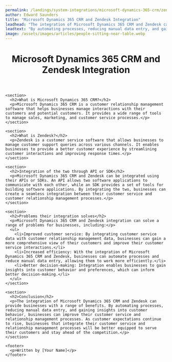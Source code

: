 ```yaml
---
permalink: /landings/system-integrations/microsoft-dynamics-365-crm/zendesk
author: Edward Saunders
title: "Microsoft Dynamics 365 CRM and Zendesk Integration"
leadhead: "The integration of Microsoft Dynamics 365 CRM and Zendesk can provide businesses with a range of benefits"
leadtext: "By automating processes, reducing manual data entry, and gaining insights into customer behavior, businesses can improve their customer service and relationship management processes. As customer expectations continue to rise, businesses that integrate their customer service and relationship management processes will be better equipped to serve their customers and stay ahead of the competition."
image: /assets/images/articles/people-sitting-near-table.webp
---
```

<div class="arttext">    <header>
      <h1>Microsoft Dynamics 365 CRM and Zendesk Integration</h1>
    </header>

    <section>
      <h2>What is Microsoft Dynamics 365 CRM?</h2>
      <p>Microsoft Dynamics 365 CRM is a customer relationship management software that helps businesses manage interactions with their customers and potential customers. It provides a wide range of tools to manage sales, marketing, and customer service processes.</p>
    </section>

    <section>
      <h2>What is Zendesk?</h2>
      <p>Zendesk is a customer service software that allows businesses to manage customer support queries across various channels. It enables businesses to provide a better customer experience by streamlining customer interactions and improving response times.</p>
    </section>

    <section>
      <h2>Integration of the two through API or SDK</h2>
      <p>Microsoft Dynamics 365 CRM and Zendesk can be integrated using their APIs or SDKs. An API allows two software applications to communicate with each other, while an SDK provides a set of tools for building software applications. By integrating the two, businesses can create a seamless integration between their customer service and customer relationship management processes.</p>
    </section>

    <section>
      <h2>Problems their integration solves</h2>
      <p>Microsoft Dynamics 365 CRM and Zendesk integration can solve a range of problems for businesses, including:</p>
      <ul>
        <li>Improved customer service: By integrating customer service data with customer relationship management data, businesses can gain a more comprehensive view of their customers and improve their customer service interactions.</li>
        <li>Increased efficiency: With the integration of Microsoft Dynamics 365 CRM and Zendesk, businesses can automate processes and reduce manual data entry, allowing them to work more efficiently.</li>
        <li>Better decision-making: Integration enables businesses to gain insights into customer behavior and preferences, which can inform better decision-making.</li>
      </ul>
    </section>

    <section>
      <h2>Conclusion</h2>
      <p>The integration of Microsoft Dynamics 365 CRM and Zendesk can provide businesses with a range of benefits. By automating processes, reducing manual data entry, and gaining insights into customer behavior, businesses can improve their customer service and relationship management processes. As customer expectations continue to rise, businesses that integrate their customer service and relationship management processes will be better equipped to serve their customers and stay ahead of the competition.</p>
    </section>

    <footer>
      <p>Written by [Your Name]</p>
    </footer>
</div>